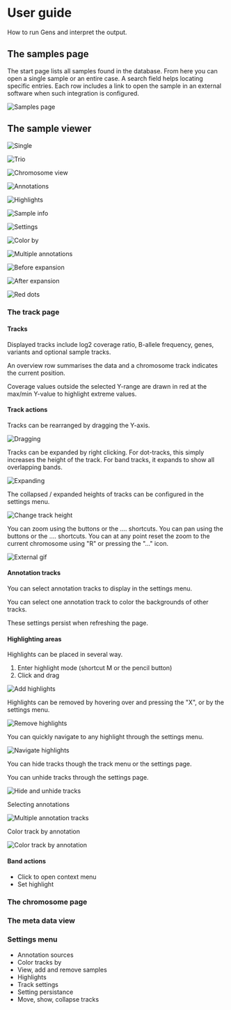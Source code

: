 # User guide

How to run Gens and interpret the output.

## The samples page

The start page lists all samples found in the database. From here you can open a single sample or an entire case.
A search field helps locating specific entries. Each row includes a link to open the sample in an external software when such
integration is configured.

![Samples page](img/samples.PNG)

## The sample viewer

![Single](img/single.PNG)

![Trio](img/trio.PNG)

![Chromosome view](img/chromosome_view.PNG)

![Annotations](img/annotations.PNG)

![Highlights](img/highlighs.PNG)

![Sample info](img/sample_info_after.PNG)

![Settings](img/settings.PNG)

![Color by](img/color_by.PNG)

![Multiple annotations](img/multiple_annotations.PNG)

![Before expansion](img/before_expansion.PNG)

![After expansion](img/after_expansion.PNG)

![Red dots](img/red_dots.PNG)

### The track page

#### Tracks

Displayed tracks include log2 coverage ratio, B-allele frequency, genes, variants and optional sample tracks.

An overview row summarises the data and a chromosome track indicates the current position.

Coverage values outside the selected Y-range are drawn in red at the max/min Y-value to highlight extreme values.

#### Track actions

Tracks can be rearranged by dragging the Y-axis. 

![Dragging](https://raw.githubusercontent.com/SMD-Bioinformatics-Lund/Documentation-resources/refs/heads/master/gens/dragging.gif)

Tracks can be expanded by right clicking. For dot-tracks, this simply increases the height of the track. For band tracks,
it expands to show all overlapping bands.

![Expanding](https://raw.githubusercontent.com/SMD-Bioinformatics-Lund/Documentation-resources/refs/heads/master/gens/expanding.gif)

The collapsed / expanded heights of tracks can be configured in the settings menu.

![Change track height](https://raw.githubusercontent.com/SMD-Bioinformatics-Lund/Documentation-resources/refs/heads/master/gens/changing_height.gif)

You can zoom using the buttons or the .... shortcuts.
You can pan using the buttons or the .... shortcuts.
You can at any point reset the zoom to the current chromosome using "R" or pressing the "..." icon.


![External gif](https://raw.githubusercontent.com/SMD-Bioinformatics-Lund/Documentation-resources/refs/heads/master/gens/navigation.gif)

#### Annotation tracks

You can select annotation tracks to display in the settings menu.


<GIF>

You can select one annotation track to color the backgrounds of other tracks.

<GIF>

These settings persist when refreshing the page.

#### Highlighting areas

Highlights can be placed in several way.

1. Enter highlight mode (shortcut M or the pencil button)
2. Click and drag

![Add highlights](https://raw.githubusercontent.com/SMD-Bioinformatics-Lund/Documentation-resources/refs/heads/master/gens/add_highlights.gif)

Highlights can be removed by hovering over and pressing the "X", or by the settings menu.

![Remove highlights](https://raw.githubusercontent.com/SMD-Bioinformatics-Lund/Documentation-resources/refs/heads/master/gens/remove_highlights.gif)

You can quickly navigate to any highlight through the settings menu.

![Navigate highlights](https://raw.githubusercontent.com/SMD-Bioinformatics-Lund/Documentation-resources/refs/heads/master/gens/navigate_highlights.gif)

You can hide tracks though the track menu or the settings page.

You can unhide tracks through the settings page.

![Hide and unhide tracks](https://raw.githubusercontent.com/SMD-Bioinformatics-Lund/Documentation-resources/refs/heads/master/gens/hide_unhide.gif)

Selecting annotations

![Multiple annotation tracks](https://raw.githubusercontent.com/SMD-Bioinformatics-Lund/Documentation-resources/refs/heads/master/gens/multiple_annotation_tracks.gif)

Color track by annotation

![Color track by annotation](https://raw.githubusercontent.com/SMD-Bioinformatics-Lund/Documentation-resources/refs/heads/master/gens/mimisbrunnr.gif)

#### Band actions

 * Click to open context menu
 * Set highlight

### The chromosome page

### The meta data view

### Settings menu

 * Annotation sources
 * Color tracks by
 * View, add and remove samples
 * Highlights
 * Track settings
 * Setting persistance
 * Move, show, collapse tracks